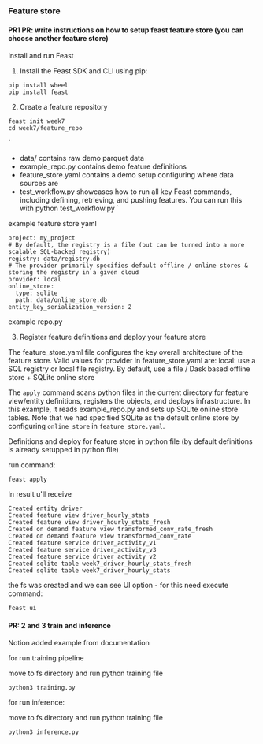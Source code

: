 ### Feature store


#### PR1 PR: write instructions on how to setup feast feature store (you can choose another feature store)
Install and run Feast



1. Install the Feast SDK and CLI using pip:
```
pip install wheel
pip install feast
```

2.  Create a feature repository
```
feast init week7
cd week7/feature_repo
```
`
* data/ contains raw demo parquet data
* example_repo.py contains demo feature definitions
* feature_store.yaml contains a demo setup configuring where data sources are
* test_workflow.py showcases how to run all key Feast commands, including defining, retrieving, and pushing features. You can run this with python test_workflow.py
`

example feature store yaml

```
project: my_project
# By default, the registry is a file (but can be turned into a more scalable SQL-backed registry)
registry: data/registry.db
# The provider primarily specifies default offline / online stores & storing the registry in a given cloud
provider: local
online_store:
  type: sqlite
  path: data/online_store.db
entity_key_serialization_version: 2
```

example repo.py

3. Register feature definitions and deploy your feature store

The feature_store.yaml file configures the key overall architecture of the feature store.
Valid values for provider in feature_store.yaml are:
local: use a SQL registry or local file registry. By default, use a file / Dask based offline store + SQLite online store

The `apply` command scans python files in the current directory for feature view/entity definitions, registers the objects, and deploys infrastructure. In this example, it reads example_repo.py and sets up SQLite online store tables. Note that we had specified SQLite as the default online store by configuring `online_store` in `feature_store.yaml`.


Definitions and deploy for feature store in python file (by default definitions is already setupped in python file)

run command:

```
feast apply
```

In result u'll receive
```
Created entity driver
Created feature view driver_hourly_stats
Created feature view driver_hourly_stats_fresh
Created on demand feature view transformed_conv_rate_fresh
Created on demand feature view transformed_conv_rate
Created feature service driver_activity_v1
Created feature service driver_activity_v3
Created feature service driver_activity_v2
Created sqlite table week7_driver_hourly_stats_fresh
Created sqlite table week7_driver_hourly_stats
```

the fs was created  and  we can see UI option - for this  need execute command:

`feast ui`


#### PR: 2 and 3 train and inference
Notion added example from documentation


for run training pipeline

move to fs directory and run python training file

```
python3 training.py
```

for run inference:

move to fs directory and run python training file

```
python3 inference.py
```

